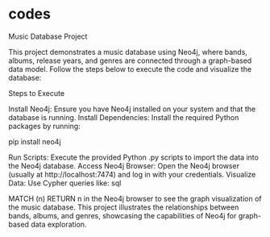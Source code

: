 # codes

Music Database Project

This project demonstrates a music database using Neo4j, where bands, albums, release years, and genres are connected through a graph-based data model. Follow the steps below to execute the code and visualize the database:

Steps to Execute

Install Neo4j: Ensure you have Neo4j installed on your system and that the database is running.
Install Dependencies: Install the required Python packages by running:

pip install neo4j

Run Scripts: Execute the provided Python .py scripts to import the data into the Neo4j database.
Access Neo4j Browser: Open the Neo4j browser (usually at http://localhost:7474) and log in with your credentials.
Visualize Data: Use Cypher queries like:
sql


MATCH (n) RETURN n
in the Neo4j browser to see the graph visualization of the music database.
This project illustrates the relationships between bands, albums, and genres, showcasing the capabilities of Neo4j for graph-based data exploration.
